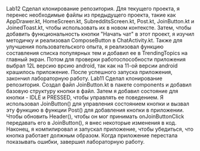 Lab12
Сделал клонирование репозитория.
Для текущего проекта, я перенес необходимые файлы из предыдущего проекта, такие как AppDrawer.kt, HomeScreen.kt, SubredditsScreen.kt, Post.kt, JoinButton.kt и JoinedToast.kt, чтобы использовать их в новом контексте.
Затем, чтобы добавить функциональность кнопки "Начать чат" в этот проект, я изучил методичку и реализовал ComposeButton в ChatActivity.kt.
Также для улучшения пользовательского опыта, я реализовал функцию составления списка популярных тем и добавил ее в TrendingTopics на главный экран.
Потом для проверки работоспособности приложения выбрал 12L версию врсию android, так как на 11-ой версии android крашилось приложение.
После успешного запуска приложения, закончил лабораторную работу.
Lab11
Сделал клонирование репозитория.
Создал файл JoinButton.kt в пакете components и добавил базовую структуру кнопки в файл.
Затем я добавил состояние для кнопки - IDLE и PRESSED, чтобы управлять ее поведением.
Я использовал JoinButton() для управления состоянием кнопки и вызвал эту функцию в функции Post() для добавления кнопки в приложении. Чтобы обновить Header(), чтобы он мог принимать onJoinButtonClick передавать его в JoinButton(), я внес некоторые изменения в код.
Наконец, я компилировал и запускал приложение, чтобы убедиться, что кнопка работает должным образом.
Когда приложение перестала показывать ошибки, завершил лабораторную работу.
